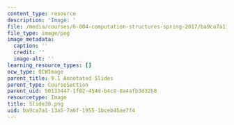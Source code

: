 ```yaml
---
content_type: resource
description: 'Image: '
file: /media/courses/6-004-computation-structures-spring-2017/ba9ca7a113a57a6f19551bceb45ae7f4_Slide30.png
file_type: image/png
image_metadata:
  caption: ''
  credit: ''
  image-alt: ''
learning_resource_types: []
ocw_type: OCWImage
parent_title: 9.1 Annotated Slides
parent_type: CourseSection
parent_uid: 50133447-1f02-454d-b4c8-8a4afb3d32b8
resourcetype: Image
title: Slide30.png
uid: ba9ca7a1-13a5-7a6f-1955-1bceb45ae7f4
---
```

